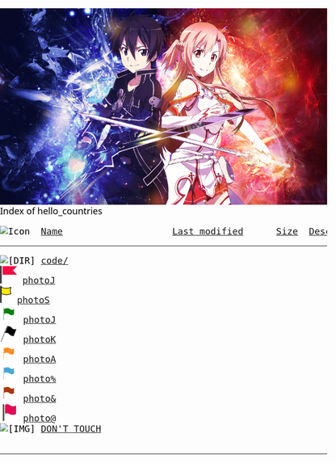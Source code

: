<head><title>Index of hello_countries</title>
<meta name="viewport" content="width=device-width, initial-scale=1.0">
<style>
html, body, #header {
    margin: 0 !important;
    padding: 0 !important;
   	font-family: system-ui, sans-serif;
}
body{
    margin:0;    padding: 0;

	font-family: system-ui, sans-serif;
	font-size: 18px;
    color: #000000;
    }
.header {
    height: 50px;
    background: #ffffff;
	font-family: system-ui, sans-serif;
    font-size:48px;
     color:#59dd1d;
}


.footer {
    height: 50px;
     background: #000000 ;
    font-size:14px;
     color:#000000;
}

a{
	background-color: #ad310a;
	color: #eee8d5;
	font-weight: bold;
text-decoration: none;
}

a:hover{
	background-color: #ad310a;
	color: #fdf6e3;
	font-weight: bold;
text-decoration: none;
}
</style>
</head>
<body>
<div id="bg">
<img style="display:block;" src="/img/SAO.jpg">
</div>
<div id="content">

</div>
</body>
	
<div class="header">
Index of hello_countries
</div>
<pre><img src="/icons/blank.gif" alt="Icon "> <a href="?C=N;O=D">Name</a>                    <a href="?C=M;O=A">Last modified</a>      <a href="?C=S;O=A">Size</a>  <a href="?C=D;O=A">Description</a><hr><img src="/icons/folder.gif" alt="[DIR]"> <a href="code/">code/</a>                     
<img src="/img/flag4.png" alt="[IMG]" style = "height: 35px;"> <a href="flag.txt">photoJ</a>
<img src="/img/flag.png" alt="[IMG]" style = "height: 35px;"> <a href="2zt98v.jpg">photoS</a>    
<img src="/img/flag2.png" alt="[IMG]" style = "height: 35px;"> <a href="2zt8cs.jpg">photoJ</a>    
<img src="/img/flag7.png" alt="[IMG]" style = "height: 35px;"> <a href="2ztag7.jpg">photoK</a>    
<img src="/img/flag5.png" alt="[IMG]" style = "height: 35px;"> <a href="racoon.jpg">photoA</a> 
<img src="/img/flag3.png" alt="[IMG]" style = "height: 35px;"> <a href="baby.jpg">photo%</a>
<img src="/img/flag6.png" alt="[IMG]" style = "height: 35px;"> <a href="harry-potter.jpeg">photo&</a>
<img src="/img/flag1.png" alt="[IMG]" style = "height: 35px;"> <a href="shower.jpg">photo@</a>
<img src="/icons/image2.gif" alt="[IMG]" style = "height: 35px;"> <a href="noah.txt">DON'T TOUCH</a>

<hr></pre>



</body>

